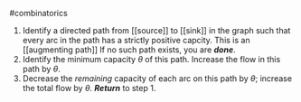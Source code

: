 
#combinatorics 

1. Identify a directed path from [[source]] to [[sink]] in the graph such that every arc in the path has a strictly positive capcity.  This is an [[augmenting path]]  If no such path exists,  you are ***done***.
2. Identify the minimum capacity $\theta$ of this path.  Increase the flow in this path by $\theta$.
3. Decrease the *remaining* capacity of each arc on this path by $\theta$; increase the total flow by $\theta$.  ***Return*** to step 1.
